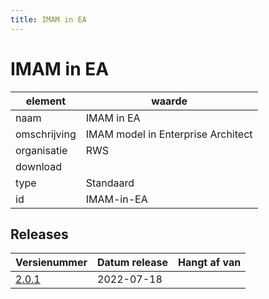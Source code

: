 ```yaml
---
title: IMAM in EA
---
```


# IMAM in EA

|element|waarde|
|-----|------|
| naam  |IMAM in EA|
| omschrijving  |IMAM model in Enterprise Architect|
| organisatie  |RWS|
| download  | [](<>)|
| type  |Standaard|
| id  |IMAM-in-EA|

## Releases

|Versienummer|Datum release|Hangt af van
|-------|-------|-----|
| [2.0.1](<https://iplo.nl/digitaal-stelsel/aansluiten/standaarden/stam-imam/>)|2022-07-18||

